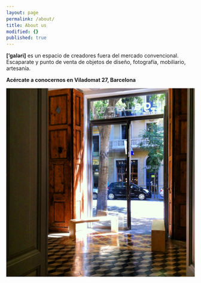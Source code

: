 ```yaml
---
layout: page
permalink: /about/
title: About us
modified: {}
published: true
---
```




**[’galəri]** es un espacio de creadores fuera del mercado convencional. Escaparate y punto de venta de objetos de diseño, fotografía, mobiliario, artesanía.

**Acércate a conocernos en Viladomat 27, Barcelona**

![](/IMG_5327.JPG)

[^1]: Example: *domain.com/category-name/post-title*